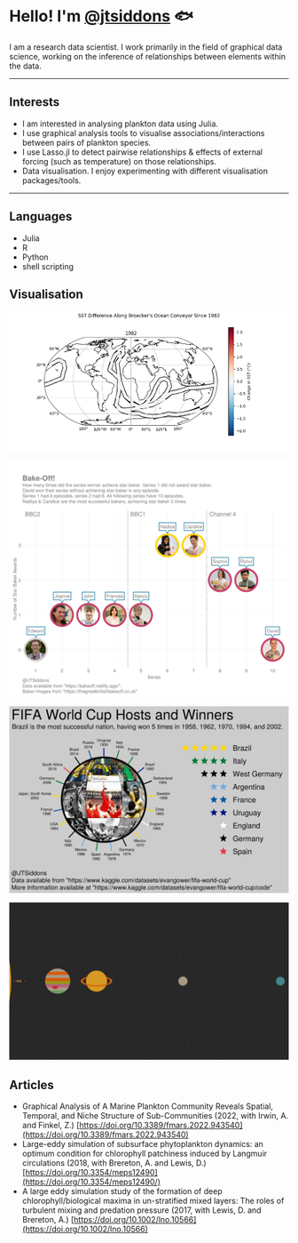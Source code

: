# Hello! I'm [@jtsiddons](https://www.github.com/jtsiddons) :fish:

I am a research data scientist. I work primarily in the field of graphical data science, working on the inference of relationships between elements within the data.

---

## Interests

- I am interested in analysing plankton data using Julia.
- I use graphical analysis tools to visualise associations/interactions between pairs of plankton species.
- I use Lasso.jl to detect pairwise relationships & effects of external forcing (such as temperature) on those relationships.
- Data visualisation. I enjoy experimenting with different visualisation packages/tools.

---

## Languages

- Julia
- R
- Python
- shell scripting

## Visualisation

![Change in SST along Broeker's Ocean Conveyor from 1982 to 2021](https://github.com/jtsiddons/conveyor_sst/blob/main/figs/conveyor_sst.gif?raw=true)

![Number of times the winner of each season of the Great British Bake-Off won Star Baker during their run for seasons 1 - 10. A part of TidyTuesday.](https://github.com/jtsiddons/TidyTuesday/blob/main/2022-10-27_BakeOff/figs/baker_star_baker.png)

![World cup hosts and winners between 1930 and 2018. Brazil has won more world cups than any other team, winning five times. A part of TidyTuesday.](https://github.com/jtsiddons/TidyTuesday/raw/main/2022-11-29_FIFAWorldCup/figs/world_cup_hosts_and_winners.png)

![Solar system generated using CairoMakie.jl according to the Gruvbox colour-scheme.](https://github.com/jtsiddons/GruvboxBackgrounds/raw/main/figs/SolarSystemSimple.png)

## Articles

* Graphical Analysis of A Marine Plankton Community Reveals Spatial, Temporal, and Niche Structure of Sub-Communities (2022, with Irwin, A. and Finkel, Z.) [https://doi.org/10.3389/fmars.2022.943540](https://doi.org/10.3389/fmars.2022.943540)
* Large-eddy simulation of subsurface phytoplankton dynamics: an optimum condition for chlorophyll patchiness induced by Langmuir circulations (2018, with Brereton, A. and Lewis, D.) [https://doi.org/10.3354/meps12490](https://doi.org/10.3354/meps12490/) 
* A large eddy simulation study of the formation of deep chlorophyll/biological maxima in un-stratified mixed layers: The roles of turbulent mixing and predation pressure (2017, with Lewis, D. and Brereton, A.) [https://doi.org/10.1002/lno.10566](https://doi.org/10.1002/lno.10566)

